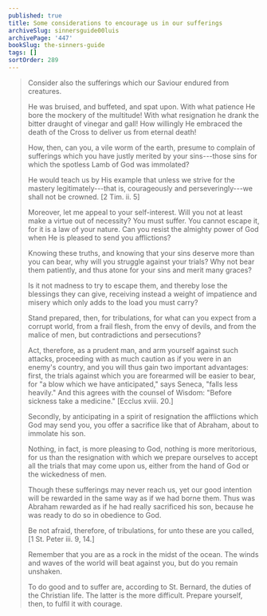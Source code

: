 ```yaml
---
published: true
title: Some considerations to encourage us in our sufferings
archiveSlug: sinnersguide00luis
archivePage: '447'
bookSlug: the-sinners-guide
tags: []
sortOrder: 289
---
```


> Consider also the sufferings which our Saviour endured from creatures.
> 
> He was bruised, and buffeted, and spat upon. With what patience He bore the mockery of the multitude! With what resignation he drank the bitter draught of vinegar and gall! How willingly He embraced the death of the Cross to deliver us from eternal death!
> 
> How, then, can you, a vile worm of the earth, presume to complain of sufferings which you have justly merited by your sins---those sins for which the spotless Lamb of God was immolated?
> 
> He would teach us by His example that unless we strive for the mastery legitimately---that is, courageously and perseveringly---we shall not be crowned. [2 Tim. ii. 5]
> 
> Moreover, let me appeal to your self-interest. Will you not at least make a virtue out of necessity? You must suffer. You cannot escape it, for it is a law of your nature. Can you resist the almighty power of God when He is pleased to send you afflictions?
> 
> Knowing these truths, and knowing that your sins deserve more than you can bear, why will you struggle against your trials? Why not bear them patiently, and thus atone for your sins and merit many graces?
> 
> Is it not madness to try to escape them, and thereby lose the blessings they can give, receiving instead a weight of impatience and misery which only adds to the load you must carry?
> 
> Stand prepared, then, for tribulations, for what can you expect from a corrupt world, from a frail flesh, from the envy of devils, and from the malice of men, but contradictions and persecutions?
> 
> Act, therefore, as a prudent man, and arm yourself against such attacks, proceeding with as much caution as if you were in an enemy's country, and you will thus gain two important advantages: first, the trials against which you are forearmed will be easier to bear, for "a blow which we have anticipated," says Seneca, "falls less heavily." And this agrees with the counsel of Wisdom: "Before sickness take a medicine." [Ecclus xviii. 20.]
> 
> Secondly, by anticipating in a spirit of resignation the afflictions which God may send you, you offer a sacrifice like that of Abraham, about to immolate his son.
> 
> Nothing, in fact, is more pleasing to God, nothing is more meritorious, for us than the resignation with which we prepare ourselves to accept all the trials that may come upon us, either from the hand of God or the wickedness of men.
> 
> Though these sufferings may never reach us, yet our good intention will be rewarded in the same way as if we had borne them. Thus was Abraham rewarded as if he had really sacrificed his son, because he was ready to do so in obedience to God.
> 
> Be not afraid, therefore, of tribulations, for unto these are you called, [1 St. Peter iii. 9, 14.]
> 
> Remember that you are as a rock in the midst of the ocean. The winds and waves of the world will beat against you, but do you remain unshaken.
> 
> To do good and to suffer are, according to St. Bernard, the duties of the Christian life. The latter is the more difficult. Prepare yourself, then, to fulfil it with courage.

